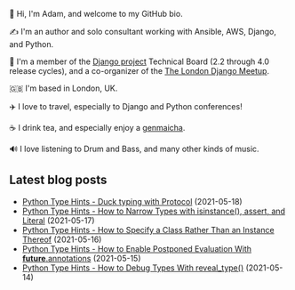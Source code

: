 <p>
  👋 Hi, I'm Adam, and welcome to my GitHub bio.
</p>
<p>
  ✍️ I'm an author and solo consultant working with Ansible, AWS, Django, and Python.
</p>
<p>
  🦄 I'm a member of the <a href="https://www.djangoproject.com/foundation/teams/">Django project</a> Technical Board (2.2 through 4.0 release cycles),
  and a co-organizer of the <a href="https://www.djangolondon.com/">The London Django Meetup</a>.
</p>
<p>
  🇬🇧 I'm based in London, UK.
</p>
<p>
  ✈️ I love to travel, especially to Django and Python conferences!
</p>
<p>
  ☕️ I drink tea, and especially enjoy a <a href="https://en.wikipedia.org/wiki/Genmaicha">genmaicha</a>.
</p>
<p>
  🔊 I love listening to Drum and Bass, and many other kinds of music.
</p>

## Latest blog posts

* [Python Type Hints - Duck typing with Protocol](https://adamj.eu/tech/2021/05/18/python-type-hints-duck-typing-with-protocol/) (2021-05-18)
* [Python Type Hints - How to Narrow Types with isinstance(), assert, and Literal](https://adamj.eu/tech/2021/05/17/python-type-hints-how-to-narrow-types-with-isinstance-assert-literal/) (2021-05-17)
* [Python Type Hints - How to Specify a Class Rather Than an Instance Thereof](https://adamj.eu/tech/2021/05/16/python-type-hints-return-class-not-instance/) (2021-05-16)
* [Python Type Hints - How to Enable Postponed Evaluation With __future__.annotations](https://adamj.eu/tech/2021/05/15/python-type-hints-future-annotations/) (2021-05-15)
* [Python Type Hints - How to Debug Types With reveal_type()](https://adamj.eu/tech/2021/05/14/python-type-hints-how-to-debug-types-with-reveal-type/) (2021-05-14)